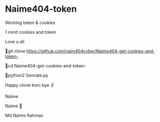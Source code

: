 # Naime404-token
Working token & cookies 

1 minit cookies and token 






Love u all 



🌷git clone https://github.com/naim404cyber/Naime404-get-cookies-and-token-


🌷cd Naime404-get-cookies-and-token-

🌷python2 Genrate.py




Happy clone koro bye ✌️


















Naime 



Naime 🥰


Md Naime Rahman
